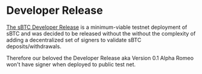 # Developer Release

[The sBTC Developer Release](./sbtc-releases/sbtc-dev.md) is a minimum-viable testnet deployment of sBTC and was decided to be released without the without the complexity of adding a decentralized set of signers to validate sBTC deposits/withdrawals.

Therefore our beloved the Developer Release aka Version 0.1 Alpha Romeo won't have signer when deployed to public test net.
